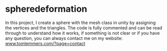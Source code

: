 # spheredeformation
In this project, I create a sphere with the mesh class in unity by assigning the vertices and the triangles. The code is fully commented and can be read through to understand how it works, if something is not clear or if you have any question, you can always contact me on my website: www.tomlemmers.com/?page=contact

